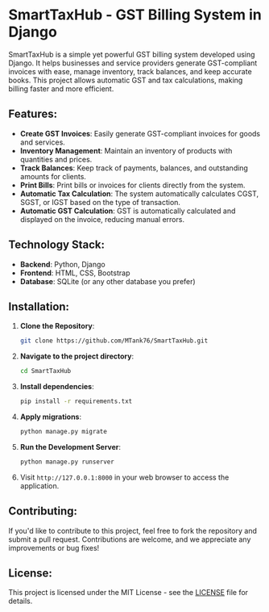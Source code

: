 # SmartTaxHub - GST Billing System in Django

SmartTaxHub is a simple yet powerful GST billing system developed using Django. It helps businesses and service providers generate GST-compliant invoices with ease, manage inventory, track balances, and keep accurate books. This project allows automatic GST and tax calculations, making billing faster and more efficient.

## Features:
- **Create GST Invoices**: Easily generate GST-compliant invoices for goods and services.
- **Inventory Management**: Maintain an inventory of products with quantities and prices.
- **Track Balances**: Keep track of payments, balances, and outstanding amounts for clients.
- **Print Bills**: Print bills or invoices for clients directly from the system.
- **Automatic Tax Calculation**: The system automatically calculates CGST, SGST, or IGST based on the type of transaction.
- **Automatic GST Calculation**: GST is automatically calculated and displayed on the invoice, reducing manual errors.

## Technology Stack:
- **Backend**: Python, Django
- **Frontend**: HTML, CSS, Bootstrap
- **Database**: SQLite (or any other database you prefer)
  
## Installation:
1. **Clone the Repository**:
   ```bash
   git clone https://github.com/MTank76/SmartTaxHub.git
   ```

2. **Navigate to the project directory**:
   ```bash
   cd SmartTaxHub
   ```

3. **Install dependencies**:
   ```bash
   pip install -r requirements.txt
   ```

4. **Apply migrations**:
   ```bash
   python manage.py migrate
   ```

5. **Run the Development Server**:
   ```bash
   python manage.py runserver
   ```

6. Visit `http://127.0.0.1:8000` in your web browser to access the application.


## Contributing:
If you'd like to contribute to this project, feel free to fork the repository and submit a pull request. Contributions are welcome, and we appreciate any improvements or bug fixes!

## License:
This project is licensed under the MIT License - see the [LICENSE](LICENSE) file for details.
